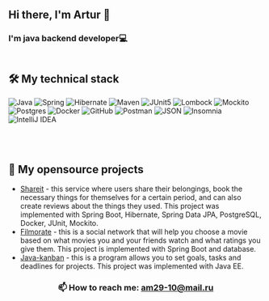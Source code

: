 ## Hi there, I'm Artur 👋
### I'm java backend developer💻<br><br>
  
## 🛠 My technical stack
  ![Java](https://img.shields.io/badge/java-%23ED8B00.svg?style=for-the-badge)
  ![Spring](https://img.shields.io/badge/spring-%236DB33F.svg?style=for-the-badge&logo=spring&logoColor=white)
  ![Hibernate](https://img.shields.io/badge/Hibernate-BDB76B?style=for-the-badge&logo=Hibernate&logoColor=000000)
  ![Maven](https://img.shields.io/badge/Maven-FF0000?style=for-the-badge&logo=Apache%20Maven&logoColor=000000)
  ![JUnit5](https://img.shields.io/badge/JUnit5-25A162?style=for-the-badge&logo=JUnit5&logoColor=FFFFFF)
  ![Lombock](https://img.shields.io/badge/Lombock-B22222.svg?style=for-the-badge)
  ![Mockito](https://img.shields.io/badge/Mockito-9ACD32.svg?style=for-the-badge)
  ![Postgres](https://img.shields.io/badge/postgres-%23316192.svg?style=for-the-badge&logo=postgresql&logoColor=white)
  ![Docker](https://img.shields.io/badge/Docker-2496ED?style=for-the-badge&logo=Docker&logoColor=FFFFFF)
  ![GitHub](https://img.shields.io/badge/github-%23121011.svg?style=for-the-badge&logo=github&logoColor=white)
  ![Postman](https://img.shields.io/badge/Postman-FF6C37?style=for-the-badge&logo=postman&logoColor=white)
  ![JSON](https://img.shields.io/static/v1?style=for-the-badge&message=JSON&color=000000&logo=JSON&logoColor=FFFFFF&label=)
  ![Insomnia](https://img.shields.io/badge/Insomnia-C0C0C0?style=for-the-badge&logo=insomnia&logoColor=5849BE)
  ![IntelliJ IDEA](https://img.shields.io/static/v1?style=for-the-badge&message=IntelliJ+IDEA&color=000000&logo=IntelliJ+IDEA&logoColor=FFFFFF&label=)
  
  <br><br>

## 📂 My opensource projects

*   [Shareit](https://github.com/am29-10/java-shareit) - this service where users share their belongings, book the necessary things for themselves for a certain period, and can also create reviews about the things they used. This project was implemented with Spring Boot, Hibernate, Spring Data JPA, PostgreSQL, Docker, JUnit, Mockito.
*   [Filmorate](https://github.com/am29-10/java-filmorate) - this is a social network that will help you choose a movie based on what movies you and your friends watch and what ratings you give them. This project is implemented with Spring Boot and database.
*   [Java-kanban](https://github.com/am29-10/java-kanban) - this is a program allows you to set goals, tasks and deadlines for projects. This project was implemented with Java EE.
  
  <!--
## 📂Hobby Stack
  ![Basketball](https://img.shields.io/badge/🏀%20Basketball-A0522D?style=for-the-badge)
  ![Cycling](https://img.shields.io/badge/🚴%20Cycling-20B2AA?style=for-the-badge)
  ![Running](https://img.shields.io/badge/🏃%20Running-00008B?style=for-the-badge)
     -->
  
  <h3 align="center">📫 How to reach me: <a href='mailto:am29-10@mail.ru'>am29-10@mail.ru</a>
</p></h3>
  
  
  
